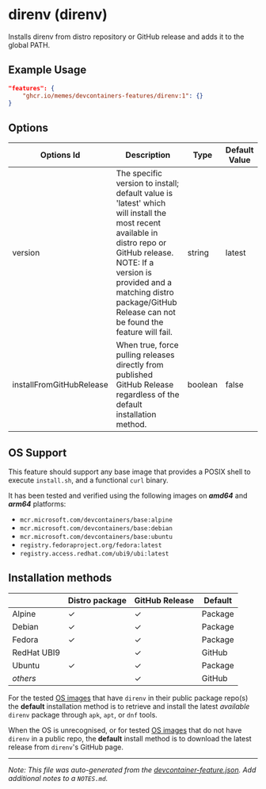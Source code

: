 
# direnv (direnv)

Installs direnv from distro repository or GitHub release and adds it to the global PATH.

## Example Usage

```json
"features": {
    "ghcr.io/memes/devcontainers-features/direnv:1": {}
}
```

## Options

| Options Id | Description | Type | Default Value |
|-----|-----|-----|-----|
| version | The specific version to install; default value is 'latest' which will install the most recent available in distro repo or GitHub release. NOTE: If a version is provided and a matching distro package/GitHub Release can not be found the feature will fail. | string | latest |
| installFromGitHubRelease | When true, force pulling releases directly from published GitHub Release regardless of the default installation method. | boolean | false |

<!-- markdownlint-disable MD041 -->
## OS Support

This feature should support any base image that provides a POSIX shell to execute `install.sh`, and a functional `curl`
binary.

It has been tested and verified using the following images on ***amd64*** and ***arm64*** platforms:

* `mcr.microsoft.com/devcontainers/base:alpine`
* `mcr.microsoft.com/devcontainers/base:debian`
* `mcr.microsoft.com/devcontainers/base:ubuntu`
* `registry.fedoraproject.org/fedora:latest`
* `registry.access.redhat.com/ubi9/ubi:latest`

## Installation methods

| |Distro package|GitHub Release|Default|
|-|----|--------------|-------|
|Alpine| &check; | &check; | Package |
|Debian| &check; | &check; | Package |
|Fedora| &check; | &check; | Package |
|RedHat UBI9| | &check; | GitHub |
|Ubuntu| &check; | &check; | Package |
|*others*| | &check; | GitHub |

For the tested [OS images](#os-support) that have `direnv` in their public package repo(s) the **default** installation
method is to retrieve and install the latest *available* `direnv` package through `apk`, `apt`, or `dnf` tools.

When the OS is unrecognised, or for tested [OS images](#os-support) that do not have `direnv` in a public repo, the
**default** install method is to download the latest release from `direnv`'s GitHub page.


---

_Note: This file was auto-generated from the [devcontainer-feature.json](https://github.com/memes/devcontainers-features/blob/main/src/direnv/devcontainer-feature.json).  Add additional notes to a `NOTES.md`._
